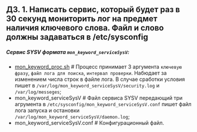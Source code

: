 ДЗ. 1. Написать сервис, который будет раз в 30 секунд мониторить лог на предмет наличия ключевого слова. Файл и слово должны задаваться в /etc/sysconfig
-------------------------------
##### Сервис SYSV формата `mon_keyword_serviceSysV`:
* [mon_keyword_proc.sh](https://github.com/kyourselfer/OTUS_LinuxAdmin201804/blob/master/lesson6_SystemD/SCRIPTS/serviceSYSV/mon_keyword_proc.sh) # Процесс принимает 3 аргумента `ключевую фразу`, `файл лога для поиска`, `интервал проверки`. Набюдает за изменением числа строк в файле лога. В случае сработки условия пишет в `/var/log/mon_keyword_serviceSysV/security.log` и `/var/log/messeges`;
* mon_keyword_serviceSysV # Файл сервиса SYSV передающий три агрумента в `/etc/sysconfig/mon_keyword_serviceSysV.conf` пишет файл лога запуска и остановки `/var/log/mon_keyword_serviceSysV/daemon.log`;
* mon_keyword_serviceSysV.conf # Конфигурационный файл.
